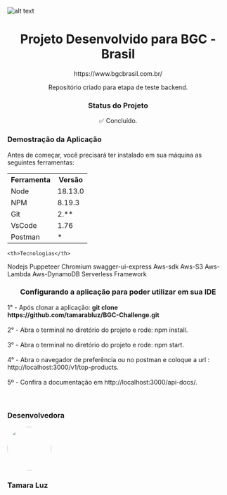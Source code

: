 ![alt text](https://cdn.freebiesupply.com/logos/large/2x/amazon-dark-logo-png-transparent.png)



<h1 align="center">Projeto Desenvolvido para BGC - Brasil</h1>
<p align="center"> https://www.bgcbrasil.com.br/<p/>
<p align="center">Repositório criado para etapa de teste backend.</p>


<h3 align="center">Status do Projeto</h3>
<p align="center"> ✅ Concluído. </p>

<h3>Demostração da Aplicação</h3>
<p>Antes de começar, você precisará ter instalado em sua máquina as seguintes ferramentas:</p>
<table>
<tr>
	<th>Ferramenta</th>
	<th>Versão</th>
</tr>
<tr>
	<td>Node</td>
	<td>18.13.0</td>
</tr>
<tr>
	<td>NPM</td>
	<td>8.19.3</td>
</tr>
<tr>
	<td>Git</td>
	<td>2.**</td>
</tr>
<tr>
	<td>VsCode</td>
	<td>1.76</td>
</tr>
	<td>Postman</td>
	<td>*</td>
</tr>
</table>

	<th>Tecnologias</th>
</tr>
<tr>
	<td>Nodejs</td>
</tr>
<tr>
	<td>Puppeteer</td>
</tr>
<tr>
	<td>Chromium</td>
</tr>
<tr>
	<td>swagger-ui-express</td>
</tr>
<tr>
	<td>Aws-sdk</td>
</tr>
<tr>
	<td>Aws-S3</td>
</tr>
<tr>
	<td>Aws-Lambda</td>
</tr>
<tr>
	<td>Aws-DynamoDB</td>
</tr>
<tr>
	<td>Serverless Framework </td>
</tr>
</table>

<h3 align="center" >Configurando a aplicação para poder utilizar em sua IDE</h3>
1° - Após clonar a aplicação: <b>git clone https://github.com/tamarabluz/BGC-Challenge.git</b>
<br>
<br>2° - Abra o terminal no diretório do projeto e rode: npm install.
<br>
<br>3° - Abra o terminal no diretório do projeto e rode: npm start.
<br>
<br>4° - Abra o navegador de preferência ou no postman e coloque a url : http://localhost:3000/v1/top-products.
<br>
<br>5º - Confira a documentação em http://localhost:3000/api-docs/.
<br>
<br>
<br>


<h3>Desenvolvedora</h3>


 <img style="border-radius: 50%;" src="https://avatars.githubusercontent.com/u/97554143?v=4" width="100px;" alt=""/>
 
 <h3>Tamara Luz</h3>
